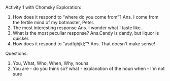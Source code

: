 Activity 1 with Chomsky
Exploration:
1. How does it respond to “where do you come from”?
Ans. I come from the fertile mind of my botmaster, Peter.
2. The most interesting response
Ans. I wonder what I taste like.
3. What is the most peculiar response?
Ans.Candy is dandy, but liquor is quicker.
4. How does it respond to “asdfghjkl;”?
Ans. That doesn't make sense!

Questions:
1. You, What, Who, When, Why, nouns
2. You are - do you think so?
	what - explanation of the noun
	when - I'm not sure
